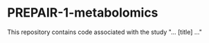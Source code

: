# PREPAIR-1-metabolomics

This repository contains code associated with the study "... [title] ..."
